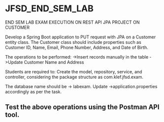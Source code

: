 # JFSD_END_SEM_LAB
END SEM LAB EXAM EXECUTION ON REST API JPA PROJECT ON CUSTOMER

Develop a Spring Boot application to PUT request with JPA on a Customer entity class. The Customer class should include properties such as Customer ID, Name, Email, Phone Number, Address, and Date of Birth. 

The operations to be performed:
->Insert records manually in the table
->Update Customer Name and Address

Students are required to:
Create the model, repository, service, and controller, considering the package structure as com.klef.jfsd.exam.

The database name should be -> labexam.
Update ->application.properties accordingly as per the task.

## Test the above operations using the Postman API tool.
